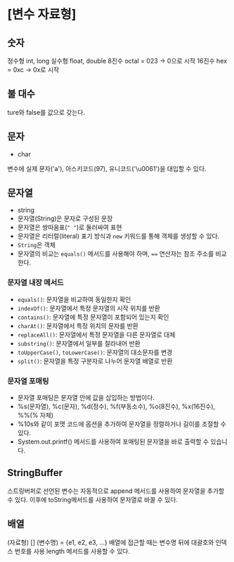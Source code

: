 # [변수 자료형]

## 숫자

정수형 int, long
실수형 float, double
8진수 octal = 023 -> 0으로 시작
16진수 hex = 0xc -> 0x로 시작

## 불 대수

ture와 false를 값으로 갖는다.

## 문자

- char

변수에 실제 문자('a'), 아스키코드(97), 유니코드('\u0061')을 대입할 수 있다.

## 문자열

- string
- 문자열(String)은 문자로 구성된 문장
- 문자열은 쌍따옴표(`" "`)로 둘러싸여 표현
- 문자열은 리터럴(literal) 표기 방식과 `new` 키워드를 통해 객체를 생성할 수 있다.
- `String`은 객체
- 문자열의 비교는 `equals()` 메서드를 사용해야 하며, `==` 연산자는 참조 주소를 비교한다.

### 문자열 내장 메서드

- `equals()`: 문자열을 비교하여 동일한지 확인
- `indexOf()`: 문자열에서 특정 문자열의 시작 위치를 반환
- `contains()`: 문자열에 특정 문자열이 포함되어 있는지 확인
- `charAt()`: 문자열에서 특정 위치의 문자를 반환
- `replaceAll()`: 문자열에서 특정 문자열을 다른 문자열로 대체
- `substring()`: 문자열에서 일부를 잘라내어 반환
- `toUpperCase()`, `toLowerCase()`: 문자열의 대소문자를 변경
- `split()`: 문자열을 특정 구분자로 나누어 문자열 배열로 반환

### 문자열 포매팅

- 문자열 포매팅은 문자열 안에 값을 삽입하는 방법이다.
- %s(문자열), %c(문자), %d(정수), %f(부동소수), %o(8진수), %x(16진수), %%(% 자체)
- %10s와 같이 포맷 코드에 옵션을 추가하여 문자열을 정렬하거나 길이를 조절할 수 있다.
- System.out.printf() 메서드를 사용하여 포매팅된 문자열을 바로 출력할 수 있습니다.

## StringBuffer

스트링버퍼로 선언된 변수는 자동적으로 append 메서드를 사용하여 문자열을 추가할 수 있다.
이후에 toString메서드를 사용하여 문자열로 바꿀 수 있다.

## 배열

(자료형) [] (변수명) = {e1, e2, e3, ...}
배열에 접근할 때는 변수명 뒤에 대괄호와 인덱스 번호를 사용
length 메서드를 사용할 수 있다.
